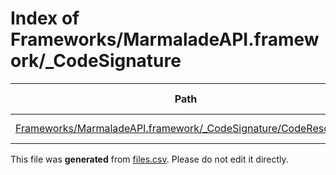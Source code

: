 # Index of Frameworks/MarmaladeAPI.framework/_CodeSignature

| Path | Type | Size | Format | Language | DiE Info | Notes | Hash |
| --- | --- | --- | --- | --- | --- | --- | --- |
| [Frameworks/MarmaladeAPI.framework/_CodeSignature/CodeResources](./Frameworks/MarmaladeAPI.framework/_CodeSignature/CodeResources) | Binary | 1798 | plain text[LF] | XML(1.0) |  |  | 270ef39898f73bf2b638c81ae9f58b92e404b5e32c1f599409ea2b5fe3b83ac4 |


This file was **generated** from [files.csv](../../../../../../../../../../../files.csv). Please do not edit it directly.
